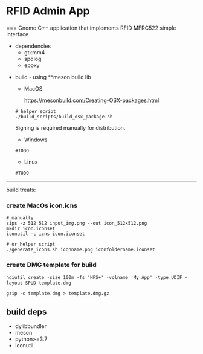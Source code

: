 # RFID Admin App

===
Gnome C++ application that implements RFID MFRC522 simple interface


- dependencies
    * gtkmm4
    * spdlog
    * epoxy

* build  - using **meson build lib
    - MacOS

      https://mesonbuild.com/Creating-OSX-packages.html
    ```
    # helper script
    ./build_scripts/build_osx_package.sh
    ```
    Signing is required manually for distribution.
    - Windows

    ```
    #TODO
    ```
    - Linux

    ```
    #TODO
    ```
---
build treats:

### create MacOs icon.icns
```
# manually
sips -z 512 512 input_img.png --out icon_512x512.png
mkdir icon.iconset
iconutil -c icns icon.iconset
```
```
# or helper script
./generate_icons.sh iconname.png iconfoldername.iconset
```

### create DMG template for build

```
hdiutil create -size 100m -fs 'HFS+' -volname 'My App' -type UDIF -layout SPUD template.dmg

gzip -c template.dmg > template.dmg.gz

```

## build deps
* dylibbundler
* meson
* python>=3.7
* iconutil